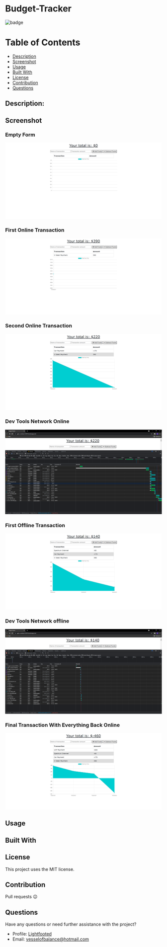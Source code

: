 # Budget-Tracker

  ![badge](https://img.shields.io/badge/License-MIT-informational)

  # Table of Contents

  * [Description](#description)
  * [Screenshot](#screenshot)
  * [Usage](#usage)
  * [Built With](#built-with)
  * [License](#license)
  * [Contribution](#contribution)
  * [Questions](#questions)

  ## Description:

  ## Screenshot

  ### Empty Form

  ![screenshot](/images/budget-blank.png)
  ### First Online Transaction

  ![screenshot](/images/first-online-transaction.png)
  ### Second Online Transaction

  ![screenshot](/images/second-online-transaction.png)
  ### Dev Tools Network Online

  ![screenshot](/images/networkonline.png)
  ### First Offline Transaction

  ![screenshot](/images/first-offline-transaction.png)
  ### Dev Tools Network offline
  
  ![screenshot](/images/offlinetransaction.png)
  ### Final Transaction With Everything Back Online

  ![screenshot](/images/last-transaction-back-online.png)

  ## Usage
  
  ## Built With

  ## License

  This project uses the MIT license.
  ## Contribution

  Pull requests 😉

  ## Questions
  
  Have any questions or need further assistance with the project? 
  * Profile: [Lightfooted](http://github.com/Lightfooted)
  * Email: vesselofbalance@hotmail.com